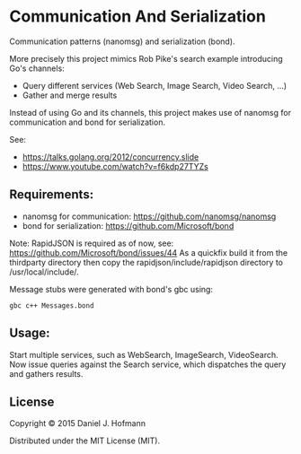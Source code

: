 # Communication And Serialization

Communication patterns (nanomsg) and serialization (bond).

More precisely this project mimics Rob Pike's search example introducing Go's channels:

* Query different services (Web Search, Image Search, Video Search, ...)
* Gather and merge results

Instead of using Go and its channels, this project makes use of nanomsg for communication and bond for serialization.

See:

* https://talks.golang.org/2012/concurrency.slide
* https://www.youtube.com/watch?v=f6kdp27TYZs


## Requirements:

* nanomsg for communication: https://github.com/nanomsg/nanomsg
* bond for serialization: https://github.com/Microsoft/bond

Note: RapidJSON is required as of now, see: https://github.com/Microsoft/bond/issues/44
As a quickfix build it from the thirdparty directory then copy the rapidjson/include/rapidjson directory to /usr/local/include/.

Message stubs were generated with bond's gbc using:

    gbc c++ Messages.bond


## Usage:

Start multiple services, such as WebSearch, ImageSearch, VideoSearch.
Now issue queries against the Search service, which dispatches the query and gathers results.


## License

Copyright © 2015 Daniel J. Hofmann

Distributed under the MIT License (MIT).
